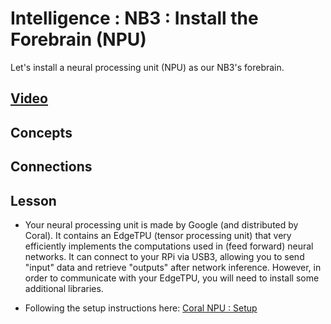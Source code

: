 # Intelligence : NB3 : Install the Forebrain (NPU)
Let's install a neural processing unit (NPU) as our NB3's forebrain.

## [Video](https://vimeo.com/1043159124)

## Concepts

## Connections

## Lesson
- Your neural processing unit is made by Google (and distributed by Coral). It contains an EdgeTPU (tensor processing unit) that very efficiently implements the computations used in (feed forward) neural networks. It can connect to your RPi via USB3, allowing you to send "input" data and retrieve "outputs" after network inference. However, in order to communicate with your EdgeTPU, you will need to install some additional libraries.

- Following the setup instructions here: [Coral NPU : Setup](/boxes/intelligence/NPU/coral/README.md)

